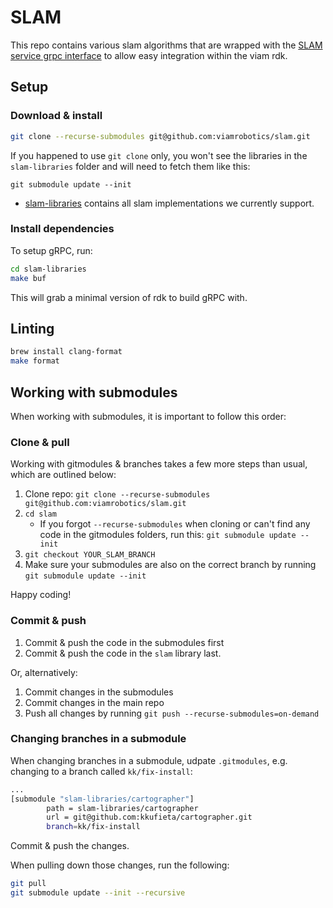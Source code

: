 # SLAM

This repo contains various slam algorithms that are wrapped with the [SLAM service grpc interface](https://github.com/viamrobotics/rdk/tree/main/proto/api/service/slam/v1) to allow easy integration within the viam rdk.

## Setup

### Download & install
```bash
git clone --recurse-submodules git@github.com:viamrobotics/slam.git
```

If you happened to use `git clone` only, you won't see the libraries in the `slam-libraries` folder and will need to fetch them like this:

`git submodule update --init`

* [slam-libraries](./slam-libraries) contains all slam implementations we currently support.

### Install dependencies
To setup gRPC, run:

```bash
cd slam-libraries
make buf
```

This will grab a minimal version of rdk to build gRPC with.


## Linting

```bash
brew install clang-format
make format
```

## Working with submodules
When working with submodules, it is important to follow this order:

### Clone & pull
Working with gitmodules & branches takes a few more steps than usual, which are outlined below:


1. Clone repo: `git clone --recurse-submodules git@github.com:viamrobotics/slam.git`
2. `cd slam`
    * If you forgot `--recurse-submodules` when cloning or can't find any code in the gitmodules folders, run this: `git submodule update --init`
2. `git checkout YOUR_SLAM_BRANCH`
3. Make sure your submodules are also on the correct branch by running `git submodule update --init`

Happy coding!

### Commit & push
1. Commit & push the code in the submodules first
2. Commit & push the code in the `slam` library last.

Or, alternatively:
1. Commit changes in the submodules
1. Commit changes in the main repo
1. Push all changes by running `git push --recurse-submodules=on-demand`

### Changing branches in a submodule
When changing branches in a submodule, udpate `.gitmodules`, e.g. changing to a branch called `kk/fix-install`:

```bash
...
[submodule "slam-libraries/cartographer"]
        path = slam-libraries/cartographer
        url = git@github.com:kkufieta/cartographer.git
        branch=kk/fix-install
```

Commit & push the changes.

When pulling down those changes, run the following:
```bash
git pull
git submodule update --init --recursive
```
